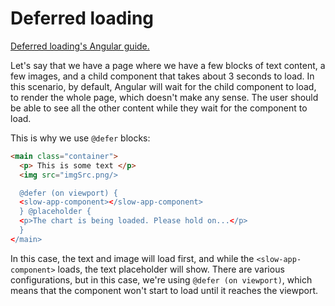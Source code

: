 # Deferred loading
[Deferred loading's Angular guide.](https://angular.dev/guide/templates/defer)

Let's say that we have a page where we have a few blocks of text content, a few images, and a child component that takes about 3 seconds to load. In this scenario, by default, Angular will wait for the child component to load, to render the whole page, which doesn't make any sense. The user should be able to see all the other content while they wait for the component to load.

This is why we use `@defer` blocks:

```html
<main class="container">
  <p> This is some text </p>
  <img src="imgSrc.png/>

  @defer (on viewport) {
  <slow-app-component></slow-app-component>
  } @placeholder {
  <p>The chart is being loaded. Please hold on...</p>
  }
</main>
```

In this case, the text and image will load first, and while the `<slow-app-component>` loads, the text placeholder will show. There are various configurations, but in this case, we're using `@defer (on viewport)`, which means that the component won't start to load until it reaches the viewport.
